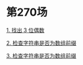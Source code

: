 # 第270场

[1. 找出 3 位偶数](../5942找出3位偶数.md)

[2. 检查字符串是否为数组前缀](../5943删除链表的中间节点.md)

[3. 检查字符串是否为数组前缀](../5944从二叉树一个节点到另一个节点每一步的方向.md)